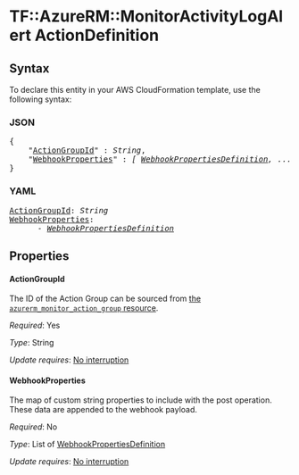 # TF::AzureRM::MonitorActivityLogAlert ActionDefinition

## Syntax

To declare this entity in your AWS CloudFormation template, use the following syntax:

### JSON

<pre>
{
    "<a href="#actiongroupid" title="ActionGroupId">ActionGroupId</a>" : <i>String</i>,
    "<a href="#webhookproperties" title="WebhookProperties">WebhookProperties</a>" : <i>[ <a href="webhookpropertiesdefinition.md">WebhookPropertiesDefinition</a>, ... ]</i>
}
</pre>

### YAML

<pre>
<a href="#actiongroupid" title="ActionGroupId">ActionGroupId</a>: <i>String</i>
<a href="#webhookproperties" title="WebhookProperties">WebhookProperties</a>: <i>
      - <a href="webhookpropertiesdefinition.md">WebhookPropertiesDefinition</a></i>
</pre>

## Properties

#### ActionGroupId

The ID of the Action Group can be sourced from [the `azurerm_monitor_action_group` resource](./monitor_action_group.html).

_Required_: Yes

_Type_: String

_Update requires_: [No interruption](https://docs.aws.amazon.com/AWSCloudFormation/latest/UserGuide/using-cfn-updating-stacks-update-behaviors.html#update-no-interrupt)

#### WebhookProperties

The map of custom string properties to include with the post operation. These data are appended to the webhook payload.

_Required_: No

_Type_: List of <a href="webhookpropertiesdefinition.md">WebhookPropertiesDefinition</a>

_Update requires_: [No interruption](https://docs.aws.amazon.com/AWSCloudFormation/latest/UserGuide/using-cfn-updating-stacks-update-behaviors.html#update-no-interrupt)

